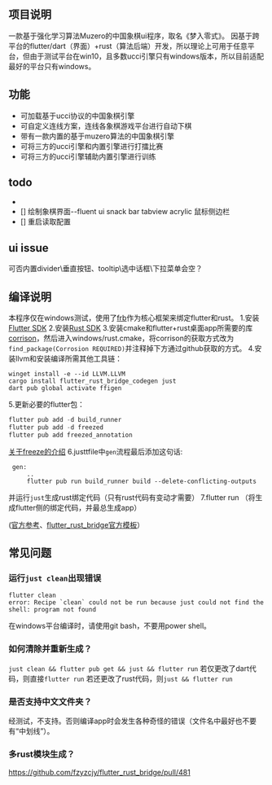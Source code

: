 ## 项目说明
  一款基于强化学习算法Muzero的中国象棋ui程序，取名《梦入零式》。
  因基于跨平台的flutter/dart（界面）+rust（算法后端）开发，所以理论上可用于任意平台，但由于测试平台在win10，且多数ucci引擎只有windows版本，所以目前适配最好的平台只有windows。

## 功能
  - 可加载基于ucci协议的中国象棋引擎
  - 可自定义连线方案，连线各象棋游戏平台进行自动下棋
  - 带有一款内置的基于muzero算法的中国象棋引擎
  - 可将三方的ucci引擎和内置引擎进行打擂比赛
  - 可将三方的ucci引擎辅助内置引擎进行训练

## todo
-
 - [] 绘制象棋界面--fluent ui  snack bar tabview  acrylic 鼠标侧边栏
 - [] 重启读取配置

## ui issue
可否内置divider\垂直按钮、tooltip\选中话框\下拉菜单会空？

## 编译说明
本程序仅在windows测试，使用了[frb](https://github.com/fzyzcjy/flutter_rust_bridge)作为核心框架来绑定flutter和rust。
1.安装[Flutter SDK](https://docs.flutter.dev/get-started/install)
2.安装[Rust SDK](https://rustup.rs/)
3.安装cmake和flutter+rust桌面app所需要的库[corrison](http://cjycode.com/flutter_rust_bridge/template/setup_desktop.html)，然后进入windows/rust.cmake，将corrison的获取方式改为`find_package(Corrosion REQUIRED)`并注释掉下方通过github获取的方式。
4.安装llvm和安装编译所需其他工具链：
```
winget install -e --id LLVM.LLVM
cargo install flutter_rust_bridge_codegen just
dart pub global activate ffigen
```
5.更新必要的flutter包：
```dart
flutter pub add -d build_runner
flutter pub add -d freezed
flutter pub add freezed_annotation
```
[关于freeze的介绍](https://github.com/rrousselGit/freezed)
6.justtfile中`gen`流程最后添加这句话:
```shell
 gen:
     ..
     flutter pub run build_runner build --delete-conflicting-outputs
```
并运行`just`生成rust绑定代码（只有rust代码有变动才需要）
7.flutter run （将生成flutter侧的绑定代码，并最总生成app）

([官方参考](http://cjycode.com/flutter_rust_bridge/template/generate.html)、[flutter_rust_bridge官方模板](https://github.com/Desdaemon/flutter_rust_bridge_template)）

## 常见问题
### **运行`just clean`出现错误**
```
flutter clean
error: Recipe `clean` could not be run because just could not find the shell: program not found
```
在windows平台编译时，请使用git bash，不要用power shell。
### **如何清除并重新生成？**
`just clean && flutter pub get && just && flutter run`
若仅更改了dart代码，则直接`flutter run`
若还更改了rust代码，则`just && flutter run`
### **是否支持中文文件夹？**
经测试，不支持。否则编译app时会发生各种奇怪的错误（文件名中最好也不要有“中划线”）。

### **多rust模块生成？**
https://github.com/fzyzcjy/flutter_rust_bridge/pull/481